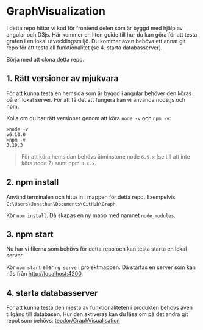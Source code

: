 # GraphVisualization

I detta repo hittar vi kod för frontend delen som är byggd med hjälp av angular och D3js. Här kommer en liten guide till hur du kan göra för att testa grafen i en lokal utvecklingsmiljö. Du kommer även behöva ett annat git repo för att testa all funktionalitet (se 4. starta databasserver).

Börja med att clona detta repo.

## 1. Rätt versioner av mjukvara

För att kunna testa en hemsida som är byggd i angular behöver den köras på en lokal server. För att få det att fungera kan vi använda node.js och npm. 

Kolla om du har rätt versioner genom att köra `node -v` och `npm -v`:

```
>node -v
v6.10.0
>npm -v
3.10.3
```
> För att köra hemsidan behövs åtminstone node `6.9.x` (se till att inte köra node 7) samt npm `3.x.x`.

## 2. npm install

Använd terminalen och hitta in i mappen för detta repo. Exempelvis `C:\Users\Jonathan\Documents\GitHub\Graph`.

Kör `npm install`. Då skapas en ny mapp med namnet `node_modules`.

## 3. npm start

Nu har vi filerna som behövs för detta repo och kan testa starta en lokal server.

Kör `npm start` eller `ng serve` i projektmappen. Då startas en server som kan nås från [http://localhost:4200](http://localhost:4200).

## 4. starta databasserver

För att kunna testa den mesta av funktionaliteten i produkten behövs även tillgång till databasen. Hur den aktiveras kan du läsa om på det andra git repot som behövs: [teodor/GraphVisualisation](https://github.com/tedodor/GraphVisualization)
